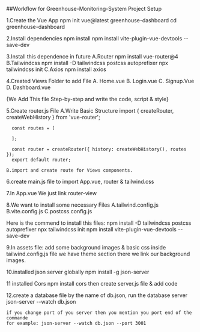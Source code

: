 ##Workflow for Greenhouse-Monitoring-System Project Setup

1.Create the Vue App
  npm init vue@latest greenhouse-dashboard 
  cd greenhouse-dashboard

2.Install dependencies
  npm install
  npm install vite-plugin-vue-devtools --save-dev

3.Install this dependence in future
  A.Router
    npm install vue-router@4
  B.Tailwindcss
    npm install -D tailwindcss postcss autoprefixer
    npx tailwindcss init
  C.Axios
    npm install axios

4.Created Views Folder to add File 
  A. Home.vue
  B. Login.vue
  C. Signup.Vue
  D. Dashboard.vue

  {We Add This file Step-by-step and write the code, script & style}

5.Create router.js File
    A.Write Basic Structure 
      import { createRouter, createWebHistory } from 'vue-router';

      const routes = [

      ];

      const router = createRouter({ history: createWebHistory(), routes });
      export default router;

    B.import and create route for Views components.

6.create main.js file to import App.vue, router & tailwind.css

7.In App.vue We just link router-view

8.We want to install some necessary Files
 A.tailwind.config.js
 B.vite.config.js
 C.postcss.config.js

 Here is the commend to install this files:
   npm install -D tailwindcss postcss autoprefixer
   npx tailwindcss init
   npm install vite-plugin-vue-devtools --save-dev

9.In assets file:
   add some background images & basic css
   inside tailwind.config.js file we have theme section there we link our background images.
  
10.installed json server globally
   npm install -g json-server

11 installed Cors
   npm install cors
   then create server.js file & add code

12.create a database file by the name of db.json, run the database server
    json-server --watch db.json

    if you change port of you server then you mention you port end of the commande
    for example: json-server --watch db.json --port 3001